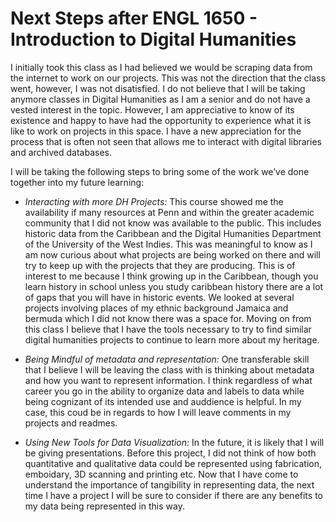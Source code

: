 # Next Steps after ENGL 1650 - Introduction to Digital Humanities

I initially took this class as I had believed we would be scraping data from the internet to work on our projects. This was not the direction that the class went, however, I was not disatisfied. 
I do not believe that I will be taking anymore classes in Digital Humanities as I am a senior and do not have a vested interest in the topic. However, I am appreciative to know of its existence and 
happy to have had the opportunity to experience what it is like to work on projects in this space. I have a new appreciation for the process that is often not seen that allows me to interact with 
digital libraries and archived databases.

I will be taking the following steps to bring some of the work we’ve done together into my future learning: 

- *Interacting with more DH Projects:* This course showed me the availability if many resources at Penn and within the greater academic community that I did not know was available to the public. This includes historic data from the 
Caribbean and the Digital Humanities Department of the University of the West Indies. This was meaningful to know as I am now curious about what projects are being worked on there and will
try to keep up with the projects that they are producing. This is of interest to me because I think growing up in the Caribbean, though you learn history in school unless you study caribbean history
there are a lot of gaps that you will have in historic events. We looked at several projects involving places of my ethnic background Jamaica and bermuda which I did not know there was a space for. Moving 
on from this class I believe that I have the tools necessary to try to find similar digital humanities projects to continue to learn more about my heritage. 

- *Being Mindful of metadata and representation:* One transferable skill that I believe I will be leaving the class with is thinking about metadata and how you want to represent information. I think regardless of what career you go in the 
ability to organize data and labels to data while being cognizant of its intended use and auddience is helpful. In my case, this coud be in regards to how I will leave comments in my projects 
and readmes.

- *Using New Tools for Data Visualization:* In the future, it is likely that I will be giving presentations. Before this project, I did not think of how both quantitative and qualitative data could be 
represented using fabrication, emboidary, 3D scanning and printing etc. Now that I have come to understand the importance of tangibility in representing data, the next time I have a project
I will be sure to consider if there are any benefits to my data being represented in this way. 

